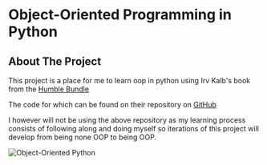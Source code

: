# Object-Oriented Programming in Python

## About The Project
This project is a place for me to learn oop in python using Irv Kalb's book from the [Humble Bundle](https://www.humblebundle.com/operation-python-2022-software)

The code for which can be found on their repository on [GitHub](https://github.com/IrvKalb/Object-Oriented-Python-Code/)

I however will not be using the above repository as my learning process consists of following along and doing myself so iterations of this project will develop from being none OOP to being OOP.

![Object-Oriented Python](https://nostarch.com/sites/default/files/styles/uc_product_full/public/ObjectOrientedPythonCover.jpg?itok=BMXZMCdm)
